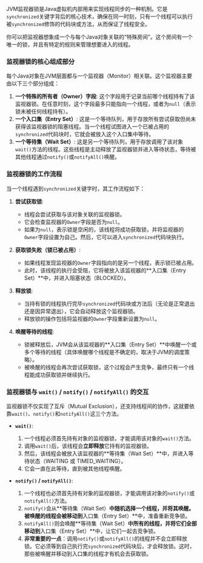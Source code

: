 
JVM监视器锁是Java虚拟机内部用来实现线程同步的一种机制。它是`synchronized`关键字背后的核心技术，确保在同一时刻，只有一个线程可以执行被`synchronized`修饰的代码块或方法，从而保证了线程安全。

你可以把监视器想象成一个与每个Java对象关联的“特殊房间”。这个房间有一个唯一的锁，并且有特定的规则来管理想要进入的线程。

### 监视器锁的核心组成部分

每个Java对象在JVM层面都与一个监视器（Monitor）相关联。这个监视器主要由以下三个部分组成：

1.  **一个特殊的所有者（Owner）字段**: 这个字段用于记录当前哪个线程持有了该监视器锁。在任意时刻，这个字段最多只能指向一个线程，或者为`null`（表示锁未被任何线程持有）。
2.  **一个入口集（Entry Set）**: 这是一个等待队列，用于存放所有尝试获取但尚未获得该监视器锁的阻塞线程。当一个线程试图进入一个已被占用的`synchronized`代码块时，它就会被放入这个入口集中等待。
3.  **一个等待集（Wait Set）**: 这是另一个等待队列，用于存放调用了该对象`wait()`方法的线程。这些线程是主动释放了监视器锁并进入等待状态，等待被其他线程通过`notify()`或`notifyAll()`唤醒。

### 监视器锁的工作流程

当一个线程遇到`synchronized`关键字时，其工作流程如下：

1.  **尝试获取锁**:
    *   线程会尝试获取与该对象关联的监视器锁。
    *   它会检查监视器的`Owner`字段是否为`null`。
    *   如果为`null`，表示锁是空闲的，该线程将成功获取锁，并将监视器的`Owner`字段设置为自己。然后，它可以进入`synchronized`代码块执行。

2.  **获取锁失败（锁已被占用）**:
    *   如果线程发现监视器的`Owner`字段指向的是另一个线程，表示锁已被占用。
    *   此时，该线程的执行会受阻，它将被放入该监视器的**入口集（Entry Set）**中，并进入阻塞状态（BLOCKED）。

3.  **释放锁**:
    *   当持有锁的线程执行完毕`synchronized`代码块或方法后（无论是正常退出还是因异常退出），它会自动释放这个监视器锁。
    *   释放锁的操作包括将监视器的`Owner`字段重新设置为`null`。

4.  **唤醒等待的线程**:
    *   锁被释放后，JVM会从该监视器的**入口集（Entry Set）**中唤醒一个或多个等待的线程（具体唤醒哪个线程是不确定的，取决于JVM的调度策略）。
    *   被唤醒的线程会再次尝试获取锁，这个过程会产生竞争，最终只有一个线程能成功获取锁并继续执行。

### 监视器锁与 `wait()` / `notify()` / `notifyAll()` 的交互

监视器锁不仅实现了互斥（Mutual Exclusion），还支持线程间的协作，这就要依靠`wait()`、`notify()`和`notifyAll()`这三个方法。

*   **`wait()`**:
    1.  一个线程必须首先持有对象的监视器锁，才能调用该对象的`wait()`方法。
    2.  调用`wait()`后，该线程会**立即释放**它持有的监视器锁。
    3.  然后，该线程会被放入该监视器的**等待集（Wait Set）**中，并进入等待状态（WAITING 或 TIMED_WAITING）。
    4.  它会一直在此等待，直到被其他线程唤醒。

*   **`notify()` / `notifyAll()`**:
    1.  一个线程也必须首先持有对象的监视器锁，才能调用该对象的`notify()`或`notifyAll()`方法。
    2.  `notify()`会从**等待集（Wait Set）**中随机选择一个线程，并将其唤醒。被唤醒的线程会被移动到**入口集（Entry Set）**中，准备重新竞争锁。
    3.  `notifyAll()`则会唤醒**等待集（Wait Set）**中所有的线程，并将它们全部移动到**入口集（Entry Set）**中，让它们一起去竞争锁。
    4.  **非常重要的一点**：调用`notify()`或`notifyAll()`的线程并不会立即释放锁。它必须等到自己执行完`synchronized`代码块后，才会释放锁。这时，那些被唤醒并移动到入口集的线程才有机会去获取锁。
